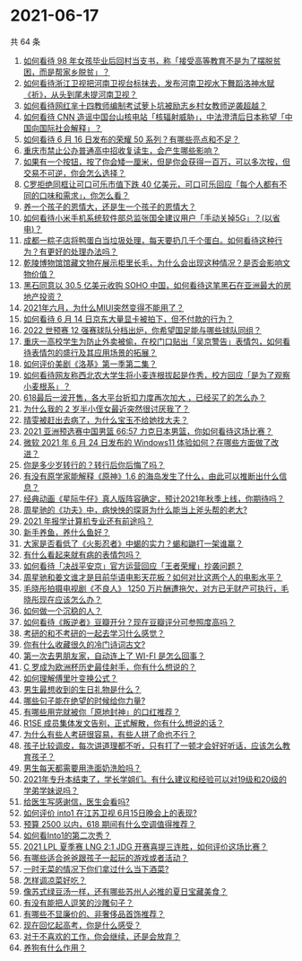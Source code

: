 # 2021-06-17

共 64 条

<!-- BEGIN -->
<!-- 最后更新时间 Thu Jun 17 2021 05:01:10 GMT+0800 (China Standard Time) -->

1. [如何看待 98
   年女孩毕业后回村当支书，称「接受高等教育不是为了摆脱贫困，而是帮家乡脱贫」？](https://www.zhihu.com/question/465207940)
2. [如何看待浙江卫视把河南卫视台标抹去，发布河南卫视水下舞蹈洛神水赋《祈》，从头到尾未提河南卫视？](https://www.zhihu.com/question/465063765)
3. [如何看待网红芈十四教师编制考试萝卜坑被励志乡村女教师逆袭超越？](https://www.zhihu.com/question/465163742)
4. [如何看待 CNN
   造谣中国台山核电站「核辐射威胁」，中法澄清后日本称望「中国向国际社会解释」？](https://www.zhihu.com/question/465318332)
5. [如何看待 6 月 16 日发布的荣耀 50
   系列？有哪些亮点和不足？](https://www.zhihu.com/question/464503288)
6. [重庆市禁止公办普通高中招收复读生，会产生哪些影响？](https://www.zhihu.com/question/465388410)
7. [如果有一个按钮，按了你会矮一厘米，但是你会获得一百万，可以多次按，但交易不可逆，你会怎么选择？](https://www.zhihu.com/question/367519449)
8. [C罗拒绝同框让可口可乐市值下跌 40
   亿美元，可口可乐回应「每个人都有不同的口味和需求」，你怎么看？](https://www.zhihu.com/question/465292823)
9. [养一个孩子的恩情大，还是生一个孩子的恩情大？](https://www.zhihu.com/question/344589485)
10. [如何看待小米手机系统软件部总监张国全建议用户「手动关掉5G」？(以省电)？](https://www.zhihu.com/question/464463766)
11. [成都一粽子店将鸭蛋白当垃圾处理，每天要扔几千个蛋白。如何看待这种行为？有更好的处理办法吗？](https://www.zhihu.com/question/464471406)
12. [乾陵博物馆馆藏文物在展示柜里长毛，为什么会出现这种情况？是否会影响文物价值？](https://www.zhihu.com/question/465179682)
13. [黑石同意以 30.5 亿美元收购 SOHO
    中国，如何看待这笔黑石在亚洲最大的房地产投资？](https://www.zhihu.com/question/465393675)
14. [2021年六月，为什么MIUI突然变得不能用了？](https://www.zhihu.com/question/464439883)
15. [如何看待 6 月 14 日京东大量显卡被拍下，但不付款的行为？](https://www.zhihu.com/question/465139496)
16. [2022 世预赛 12
    强赛球队分档出炉，你希望国足能与哪些球队同组？](https://www.zhihu.com/question/465258786)
17. [重庆一高校学生为防止外卖被偷，在校门口贴出「吴京警告」表情包，如何看待表情包的盛行及其应用场景的拓展？](https://www.zhihu.com/question/465131961)
18. [如何评价美剧《洛基》第一季第二集？](https://www.zhihu.com/question/465306226)
19. [如何看待网友称西北农大学生将小麦连根拔起是作秀，校方回应「是为了观察小麦根系」？](https://www.zhihu.com/question/465265604)
20. [618最后一波开售，各大平台折扣力度再次加大
    ，已经买了的怎么办？](https://www.zhihu.com/question/465206197)
21. [为什么我的 2 岁半小侄女最近突然很讨厌我了？](https://www.zhihu.com/question/464633812)
22. [晴雯被赶出去病了，为什么宝玉不给她找大夫？](https://www.zhihu.com/question/464950110)
23. [2021 亚洲预选赛中国男篮 66:57
    力克日本男篮，你如何看待这场比赛？](https://www.zhihu.com/question/465335366)
24. [微软 2021 年 6 月 24 日发布的 Windows11
    体验如何？在哪些方面做了改进？](https://www.zhihu.com/question/465279770)
25. [你是多少岁转行的？转行后你后悔了吗？](https://www.zhihu.com/question/420770266)
26. [有没有原学家能解释《原神》1.6
    的海岛发生了什么，由此可以推断出什么信息？](https://www.zhihu.com/question/465176624)
27. [经典动画《星际牛仔》真人版阵容确定，预计2021年秋季上线，你期待吗？](https://www.zhihu.com/question/464080191)
28. [周星驰的《功夫》中，病怏怏的琛哥为什么能当上斧头帮的老大?](https://www.zhihu.com/question/460071485)
29. [2021 年报学计算机专业还有前途吗？](https://www.zhihu.com/question/458339006)
30. [新手养鱼，养什么鱼好？](https://www.zhihu.com/question/425639824)
31. [大家是否看低了《火影忍者》中蝎的实力？蝎和鼬打一架谁赢？](https://www.zhihu.com/question/464702791)
32. [有什么看起来就有病的表情包吗？](https://www.zhihu.com/question/459596154)
33. [如何看待「决战平安京」官方运营回应「王者荣耀」抄袭问题？](https://www.zhihu.com/question/465195776)
34. [周星驰和姜文谁才是目前华语电影天花板？如何对比这两个人的电影水平？](https://www.zhihu.com/question/463799369)
35. [毛晓彤拍摄电视剧《不良人》 1250
    万片酬遭拖欠，对方已无财产可执行，毛晓彤现在应该怎么办？](https://www.zhihu.com/question/465208835)
36. [如何做一个沉稳的人？](https://www.zhihu.com/question/298243670)
37. [如何看待《叛逆者》豆瓣开分？现在豆瓣评分可参照度高吗？](https://www.zhihu.com/question/465131172)
38. [考研的和不考研的一起去学习什么感觉？](https://www.zhihu.com/question/454852118)
39. [你有什么收藏很久的冷门诗词古文?](https://www.zhihu.com/question/446560681)
40. [第一次去男朋友家，自动连上了 WI-FI 是怎么回事？](https://www.zhihu.com/question/464961722)
41. [C 罗成为欧洲杯历史最佳射手，你有什么想说的？](https://www.zhihu.com/question/465254279)
42. [如何理解傅里叶变换公式？](https://www.zhihu.com/question/19714540)
43. [男生最想收到的生日礼物是什么？](https://www.zhihu.com/question/20235357)
44. [哪些句子能在绝望的时候给你力量?](https://www.zhihu.com/question/461255650)
45. [有哪些用完就被你「原地封神」的口红推荐？](https://www.zhihu.com/question/464075483)
46. [R1SE 成员集体发文告别，正式解散，你有什么想说的话？](https://www.zhihu.com/question/464906683)
47. [为什么有些人考研很容易，有些人拼了命也不行？](https://www.zhihu.com/question/464366430)
48. [孩子比较调皮，每次讲道理都不听，只有打了一顿才会好好听话，应该怎么教育孩子？](https://www.zhihu.com/question/455635806)
49. [男生每天都需要用洗面奶洗脸吗？](https://www.zhihu.com/question/463918849)
50. [2021年专升本结束了，学长学姐们。有什么建议和经验可以对19级和20级的学弟学妹说吗？](https://www.zhihu.com/question/458630742)
51. [给医生写感谢信，医生会看吗?](https://www.zhihu.com/question/461215612)
52. [如何评价 into1 在江苏卫视 6月15日晚会上的表现?](https://www.zhihu.com/question/465098736)
53. [预算 2500 以内，618 期间有什么空调值得推荐？](https://www.zhihu.com/question/458511177)
54. [如何看Into1的第二次秀？](https://www.zhihu.com/question/465218190)
55. [2021 LPL 夏季赛 LNG 2:1 JDG
    开赛喜提三连胜，如何评价这场比赛？](https://www.zhihu.com/question/465178025)
56. [有哪些适合爸爸跟孩子一起玩的游戏或者活动？](https://www.zhihu.com/question/60498981)
57. [一时无菜的情况下你们拿过什么当下酒菜?](https://www.zhihu.com/question/441373755)
58. [怎样调凉菜好吃？](https://www.zhihu.com/question/352465516)
59. [像苏式绿豆汤一样，还有哪些苏州人必推的夏日宝藏美食？](https://www.zhihu.com/question/465122287)
60. [有没有能把人逗笑的沙雕句子？](https://www.zhihu.com/question/465106856)
61. [有哪些不显廉价的、非奢侈品首饰推荐？](https://www.zhihu.com/question/38580281)
62. [现在回忆起高考，你是什么感受？](https://www.zhihu.com/question/279826998)
63. [对于不喜欢的工作，你会继续，还是会放弃？](https://www.zhihu.com/question/463097088)
64. [养狗有什么作用？](https://www.zhihu.com/question/455659791)

<!-- END -->
